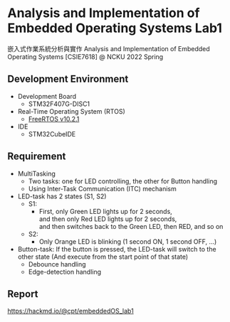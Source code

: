 # Analysis and Implementation of Embedded Operating Systems Lab1

嵌入式作業系統分析與實作 Analysis and Implementation of Embedded Operating Systems [CSIE7618] @ NCKU 2022 Spring

## Development Environment

- Development Board
    - STM32F407G-DISC1
- Real-Time Operating System (RTOS)
    - [FreeRTOS v10.2.1](https://github.com/FreeRTOS/FreeRTOS/tree/V10.2.1)
- IDE
    - STM32CubeIDE

## Requirement

- MultiTasking
    - Two tasks: one for LED controlling, the other for Button handling
    - Using Inter-Task Communication (ITC) mechanism
- LED-task has 2 states (S1, S2)
    - S1:
        - First, only Green LED lights up for 2 seconds,<br>and then only Red LED lights up for 2 seconds,<br>and then switches back to the Green LED, then RED, and so on
    - S2:
        - Only Orange LED is blinking (1 second ON, 1 second OFF, …)
- Button-task: If the button is pressed, the LED-task will switch to the other state (And execute from the start point of that state)
    - Debounce handling
    - Edge-detection handling

## Report

https://hackmd.io/@cpt/embeddedOS_lab1